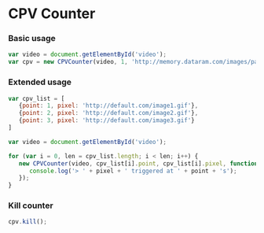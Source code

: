 # CPV Counter




### Basic usage
```javascript
var video = document.getElementById('video');
var cpv = new CPVCounter(video, 1, 'http://memory.dataram.com/images/page-images/newlogoheader21.png');
```

### Extended usage
```javascript
var cpv_list = [
   {point: 1, pixel: 'http://default.com/image1.gif'},
   {point: 2, pixel: 'http://default.com/image2.gif'},
   {point: 3, pixel: 'http://default.com/image3.gif'}
]

var video = document.getElementById('video');

for (var i = 0, len = cpv_list.length; i < len; i++) {
   new CPVCounter(video, cpv_list[i].point, cpv_list[i].pixel, function(point, pixel){
      console.log('> ' + pixel + ' triggered at ' + point + 's');
   });
}

```

### Kill counter
```javascript
cpv.kill();

```

